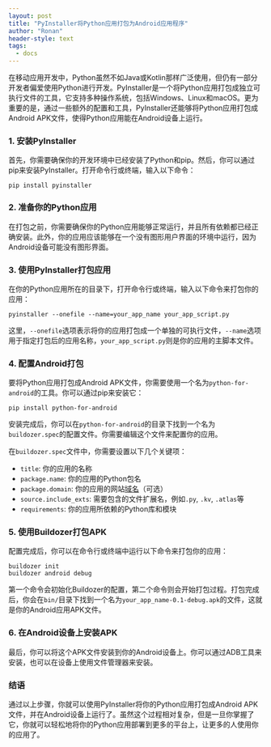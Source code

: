 ```yaml
---
layout: post
title: "PyInstaller将Python应用打包为Android应用程序"
author: "Ronan"
header-style: text
tags:
  - docs
---
```


在移动应用开发中，Python虽然不如Java或Kotlin那样广泛使用，但仍有一部分开发者偏爱使用Python进行开发。PyInstaller是一个将Python应用打包成独立可执行文件的工具，它支持多种操作系统，包括Windows、Linux和macOS。更为重要的是，通过一些额外的配置和工具，PyInstaller还能够将Python应用打包成Android APK文件，使得Python应用能在Android设备上运行。

### 1. 安装PyInstaller

首先，你需要确保你的开发环境中已经安装了Python和pip。然后，你可以通过pip来安装PyInstaller。打开命令行或终端，输入以下命令：

```shell
pip install pyinstaller
```

### 2. 准备你的Python应用

在打包之前，你需要确保你的Python应用能够正常运行，并且所有依赖都已经正确安装。此外，你的应用应该能够在一个没有图形用户界面的环境中运行，因为Android设备可能没有图形界面。

### 3. 使用PyInstaller打包应用

在你的Python应用所在的目录下，打开命令行或终端，输入以下命令来打包你的应用：

```shell
pyinstaller --onefile --name=your_app_name your_app_script.py
```

这里，`--onefile`选项表示将你的应用打包成一个单独的可执行文件，`--name`选项用于指定打包后的应用名称，`your_app_script.py`则是你的应用的主脚本文件。

### 4. 配置Android打包

要将Python应用打包成Android APK文件，你需要使用一个名为`python-for-android`的工具。你可以通过pip来安装它：

```shell
pip install python-for-android
```

安装完成后，你可以在`python-for-android`的目录下找到一个名为`buildozer.spec`的配置文件。你需要编辑这个文件来配置你的应用。

在`buildozer.spec`文件中，你需要设置以下几个关键项：

* `title`: 你的应用的名称
* `package.name`: 你的应用的Python包名
* `package.domain`: 你的应用的网站[域名](https://cloud.baidu.com/product/bcd.html)（可选）
* `source.include_exts`: 需要包含的文件扩展名，例如`.py`, `.kv`, `.atlas`等
* `requirements`: 你的应用所依赖的Python库和模块

### 5. 使用Buildozer打包APK

配置完成后，你可以在命令行或终端中运行以下命令来打包你的应用：

```shell
buildozer init
buildozer android debug
```

第一个命令会初始化Buildozer的配置，第二个命令则会开始打包过程。打包完成后，你会在`bin/`目录下找到一个名为`your_app_name-0.1-debug.apk`的文件，这就是你的Android应用APK文件。

### 6. 在Android设备上安装APK

最后，你可以将这个APK文件安装到你的Android设备上。你可以通过ADB工具来安装，也可以在设备上使用文件管理器来安装。

### 结语

通过以上步骤，你就可以使用PyInstaller将你的Python应用打包成Android APK文件，并在Android设备上运行了。虽然这个过程相对复杂，但是一旦你掌握了它，你就可以轻松地将你的Python应用部署到更多的平台上，让更多的人使用你的应用了。
